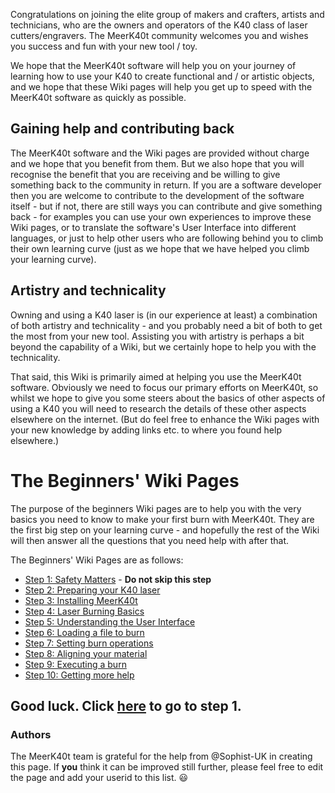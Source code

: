 Congratulations on joining the elite group of makers and crafters, artists and technicians, who are the owners and operators of the K40 class of laser cutters/engravers. The MeerK40t community welcomes you and wishes you success and fun with your new tool / toy.

We hope that the MeerK40t software will help you on your journey of learning how to use your K40 to create functional and / or artistic objects, and we hope that these Wiki pages will help you get up to speed with the MeerK40t software as quickly as possible.

## Gaining help and contributing back
The MeerK40t software and the Wiki pages are provided without charge and we hope that you benefit from them. But we also hope that you will recognise the benefit that you are receiving and be willing to give something back to the community in return. If you are a software developer then you are welcome to contribute to the development of the software itself - but if not, there are still ways you can contribute and give something back - for examples you can use your own experiences to improve these Wiki pages, or to translate the software's User Interface into different languages, or just to help other users who are following behind you to climb their own learning curve (just as we hope that we have helped you climb your learning curve).

## Artistry and technicality
Owning and using a K40 laser is (in our experience at least) a combination of both artistry and technicality - and you probably need a bit of both to get the most from your new tool. Assisting you with artistry is perhaps a bit beyond the capability of a Wiki, but we certainly hope to help you with the technicality.

That said, this Wiki is primarily aimed at helping you use the MeerK40t software. Obviously we need to focus our primary efforts on MeerK40t, so whilst we hope to give you some steers about the basics of other aspects of using a K40 you will need to research the details of these other aspects elsewhere on the internet. (But do feel free to enhance the Wiki pages with your new knowledge by adding links etc. to where you found help elsewhere.)

# The Beginners' Wiki Pages
The purpose of the beginners Wiki pages are to help you with the very basics you need to know to make your first burn with MeerK40t. They are the first big step on your learning curve - and hopefully the rest of the Wiki will then answer all the questions that you need help with after that.

The Beginners' Wiki Pages are as follows:

* [Step 1: Safety Matters](./Beginners:-1.-Safety-matters) - **Do not skip this step**
* [Step 2: Preparing your K40 laser](./Beginners:-2.-Preparing-your-K40-laser)
* [Step 3: Installing MeerK40t](./Beginners:-3.-Installing-MeerK40t)
* [Step 4: Laser Burning Basics](./Beginners:-4.-Laser-burning-basics)
* [Step 5: Understanding the User Interface](./Beginners:-5.-The-User-Interface)
* [Step 6: Loading a file to burn](./Beginners:-6.-Loading-a-file-to-burn)
* [Step 7: Setting burn operations](./Beginners:-7.-Setting-burn-operations)
* [Step 8: Aligning your material](./Beginners:-8.-Aligning-your-material)
* [Step 9: Executing a burn](./Beginners:-9.-Executing-a-burn)
* [Step 10: Getting more help](./Beginners:-10.-Getting-more-help)

Good luck. Click [here](./Beginners:-1.-Safety-matters) to go to step 1.
---
### Authors
The MeerK40t team is grateful for the help from @Sophist-UK in creating this page. If **you** think it can be improved still further, please feel free to edit the page and add your userid to this list. 😃